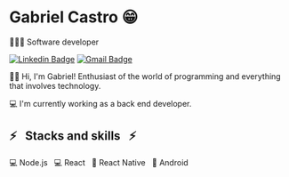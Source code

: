 # Gabriel Castro 😁

👨🏻‍💻 Software developer

[![Linkedin Badge](https://img.shields.io/badge/-Gabriel%20Castro-6633cc?style=flat-square&logo=Linkedin&logoColor=white&link=https://www.linkedin.com/in/diego-schell-fernandes/)](https://www.linkedin.com/in/gabrielcastrosg/) [![Gmail Badge](https://img.shields.io/badge/-gabrielcssg@gmail.com-6633cc?style=flat-square&logo=Gmail&logoColor=white&link=mailto:gabrielcssg@gmail.com)](mailto:gabrielcssg@gmail.com) 

👋🏻 Hi, I'm Gabriel! Enthusiast of the world of programming and everything that involves technology.

💻 I'm currently working as a back end developer.

## :zap: &nbsp; Stacks and skills &nbsp; :zap:
💻 Node.js &nbsp;
💻 React &nbsp;
📱 React Native &nbsp;
📱 Android &nbsp;
